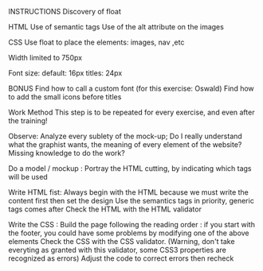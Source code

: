 INSTRUCTIONS
Discovery of float

HTML
Use of semantic tags
Use of the alt attribute on the images

CSS
Use float to place the elements: images, nav ,etc

Width limited to 750px

Font size:
default: 16px
titles: 24px

BONUS
Find how to call a custom font (for this exercise: Oswald)
Find how to add the small icons before titles

Work Method
This step is to be repeated for every exercise, and even after the training!

Observe:
Analyze every sublety of the mock-up;
Do I really understand what the graphist wants, the meaning of every element of the website?
Missing knowledge to do the work?

Do a model / mockup :
Portray the HTML cutting, by indicating which tags will be used

Write HTML fist:
Always begin with the HTML because we must write the content first then set the design
Use the semantics tags in priority, generic tags comes after
Check the HTML with the HTML validator

Write the CSS :
Build the page following the reading order : if you start with the footer, you could have some problems by modifying one of the above elements
Check the CSS with the CSS validator. (Warning, don't take everyting as granted with this validator, some CSS3 properties are recognized as errors)
Adjust the code to correct errors then recheck